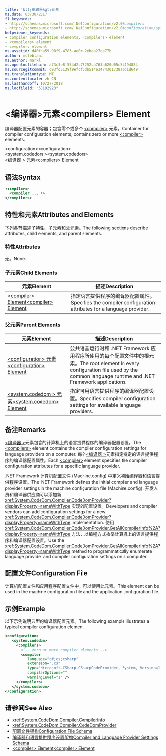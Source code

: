 ```yaml
---
title: '&lt;编译器&gt;元素'
ms.date: 03/30/2017
f1_keywords:
- http://schemas.microsoft.com/.NetConfiguration/v2.0#compilers
- http://schemas.microsoft.com/.NetConfiguration/v2.0#configuration/system.codedom/compilers
helpviewer_keywords:
- compiler configuration elements, <compilers> element
- <compilers> element
- compilers element
ms.assetid: d40fba59-98f9-4783-ae0c-2ebea27ce77b
author: mcleblanc
ms.author: markl
ms.openlocfilehash: a73c3e8f554d2c78252ca763a620d05c5b494884
ms.sourcegitcommit: c93fd5139f9efcf6db514e3474301738a6d1d649
ms.translationtype: MT
ms.contentlocale: zh-CN
ms.lasthandoff: 10/27/2018
ms.locfileid: "50192923"
---
```

# <a name="ltcompilersgt-element"></a><span data-ttu-id="5792b-102">&lt;编译器&gt;元素</span><span class="sxs-lookup"><span data-stu-id="5792b-102">&lt;compilers&gt; Element</span></span>
<span data-ttu-id="5792b-103">编译器配置元素的容器；包含零个或多个 [\<compiler>](../../../../../docs/framework/configure-apps/file-schema/compiler/compiler-element.md) 元素。</span><span class="sxs-lookup"><span data-stu-id="5792b-103">Container for compiler configuration elements; contains zero or more [\<compiler>](../../../../../docs/framework/configure-apps/file-schema/compiler/compiler-element.md) elements.</span></span>  
  
 <span data-ttu-id="5792b-104">\<configuration></span><span class="sxs-lookup"><span data-stu-id="5792b-104">\<configuration></span></span>  
<span data-ttu-id="5792b-105">\<system.codedom ></span><span class="sxs-lookup"><span data-stu-id="5792b-105">\<system.codedom></span></span>  
<span data-ttu-id="5792b-106">\<编译器 > 元素</span><span class="sxs-lookup"><span data-stu-id="5792b-106">\<compilers> Element</span></span>  
  
## <a name="syntax"></a><span data-ttu-id="5792b-107">语法</span><span class="sxs-lookup"><span data-stu-id="5792b-107">Syntax</span></span>  
  
```xml  
<compilers>  
  <compiler ... />  
</compilers>  
```  
  
## <a name="attributes-and-elements"></a><span data-ttu-id="5792b-108">特性和元素</span><span class="sxs-lookup"><span data-stu-id="5792b-108">Attributes and Elements</span></span>  
 <span data-ttu-id="5792b-109">下列各节描述了特性、子元素和父元素。</span><span class="sxs-lookup"><span data-stu-id="5792b-109">The following sections describe attributes, child elements, and parent elements.</span></span>  
  
### <a name="attributes"></a><span data-ttu-id="5792b-110">特性</span><span class="sxs-lookup"><span data-stu-id="5792b-110">Attributes</span></span>  
 <span data-ttu-id="5792b-111">无。</span><span class="sxs-lookup"><span data-stu-id="5792b-111">None.</span></span>  
  
### <a name="child-elements"></a><span data-ttu-id="5792b-112">子元素</span><span class="sxs-lookup"><span data-stu-id="5792b-112">Child Elements</span></span>  
  
|<span data-ttu-id="5792b-113">元素</span><span class="sxs-lookup"><span data-stu-id="5792b-113">Element</span></span>|<span data-ttu-id="5792b-114">描述</span><span class="sxs-lookup"><span data-stu-id="5792b-114">Description</span></span>|  
|-------------|-----------------|  
|[<span data-ttu-id="5792b-115">\<compiler> Element</span><span class="sxs-lookup"><span data-stu-id="5792b-115">\<compiler> Element</span></span>](../../../../../docs/framework/configure-apps/file-schema/compiler/compiler-element.md)|<span data-ttu-id="5792b-116">指定语言提供程序的编译器配置属性。</span><span class="sxs-lookup"><span data-stu-id="5792b-116">Specifies the compiler configuration attributes for a language provider.</span></span>|  
  
### <a name="parent-elements"></a><span data-ttu-id="5792b-117">父元素</span><span class="sxs-lookup"><span data-stu-id="5792b-117">Parent Elements</span></span>  
  
|<span data-ttu-id="5792b-118">元素</span><span class="sxs-lookup"><span data-stu-id="5792b-118">Element</span></span>|<span data-ttu-id="5792b-119">描述</span><span class="sxs-lookup"><span data-stu-id="5792b-119">Description</span></span>|  
|-------------|-----------------|  
|[<span data-ttu-id="5792b-120">\<configuration> 元素</span><span class="sxs-lookup"><span data-stu-id="5792b-120">\<configuration> Element</span></span>](../../../../../docs/framework/configure-apps/file-schema/configuration-element.md)|<span data-ttu-id="5792b-121">公共语言运行时和 .NET Framework 应用程序所使用的每个配置文件中的根元素。</span><span class="sxs-lookup"><span data-stu-id="5792b-121">The root element in every configuration file used by the common language runtime and .NET Framework applications.</span></span>|  
|[<span data-ttu-id="5792b-122">\<system.codedom > 元素</span><span class="sxs-lookup"><span data-stu-id="5792b-122">\<system.codedom> Element</span></span>](../../../../../docs/framework/configure-apps/file-schema/compiler/system-codedom-element.md)|<span data-ttu-id="5792b-123">指定可用语言提供程序的编译器配置设置。</span><span class="sxs-lookup"><span data-stu-id="5792b-123">Specifies compiler configuration settings for available language providers.</span></span>|  
  
## <a name="remarks"></a><span data-ttu-id="5792b-124">备注</span><span class="sxs-lookup"><span data-stu-id="5792b-124">Remarks</span></span>  
 <span data-ttu-id="5792b-125">[\<编译器 >](../../../../../docs/framework/configure-apps/file-schema/compiler/compilers-element.md)元素包含的计算机上的语言提供程序的编译器配置设置。</span><span class="sxs-lookup"><span data-stu-id="5792b-125">The [\<compilers>](../../../../../docs/framework/configure-apps/file-schema/compiler/compilers-element.md) element contains the compiler configuration settings for language providers on a computer.</span></span> <span data-ttu-id="5792b-126">每个[\<编译器 >](../../../../../docs/framework/configure-apps/file-schema/compiler/compiler-element.md)元素指定特定的语言提供程序的编译器配置属性。</span><span class="sxs-lookup"><span data-stu-id="5792b-126">Each [\<compiler>](../../../../../docs/framework/configure-apps/file-schema/compiler/compiler-element.md) element specifies the compiler configuration attributes for a specific language provider.</span></span>  
  
 <span data-ttu-id="5792b-127">.NET Framework 计算机配置文件 (Machine.config) 中定义初始编译器和语言提供程序设置。</span><span class="sxs-lookup"><span data-stu-id="5792b-127">The .NET Framework defines the initial compiler and language provider settings in the machine configuration file (Machine.config).</span></span> <span data-ttu-id="5792b-128">开发人员和编译器供应商可以添加新 <xref:System.CodeDom.Compiler.CodeDomProvider?displayProperty=nameWithType> 实现的配置设置。</span><span class="sxs-lookup"><span data-stu-id="5792b-128">Developers and compiler vendors can add configuration settings for a new <xref:System.CodeDom.Compiler.CodeDomProvider?displayProperty=nameWithType> implementation.</span></span> <span data-ttu-id="5792b-129">使用 <xref:System.CodeDom.Compiler.CodeDomProvider.GetAllCompilerInfo%2A?displayProperty=nameWithType> 方法，以编程方式枚举计算机上的语言提供程序和编译器配置设置。</span><span class="sxs-lookup"><span data-stu-id="5792b-129">Use the <xref:System.CodeDom.Compiler.CodeDomProvider.GetAllCompilerInfo%2A?displayProperty=nameWithType> method to programmatically enumerate language provider and compiler configuration settings on a computer.</span></span>  
  
## <a name="configuration-file"></a><span data-ttu-id="5792b-130">配置文件</span><span class="sxs-lookup"><span data-stu-id="5792b-130">Configuration File</span></span>  
 <span data-ttu-id="5792b-131">计算机配置文件和应用程序配置文件中，可以使用此元素。</span><span class="sxs-lookup"><span data-stu-id="5792b-131">This element can be used in the machine configuration file and the application configuration file.</span></span>  
  
## <a name="example"></a><span data-ttu-id="5792b-132">示例</span><span class="sxs-lookup"><span data-stu-id="5792b-132">Example</span></span>  
 <span data-ttu-id="5792b-133">以下示例说明典型的编译器配置元素。</span><span class="sxs-lookup"><span data-stu-id="5792b-133">The following example illustrates a typical compiler configuration element.</span></span>  
  
```xml  
<configuration>  
   <system.codedom>  
     <compilers>  
       <!-- zero or more compiler elements -->  
       <compiler   
          language="c#;cs;csharp"   
          extension=".cs"  
          type="Microsoft.CSharp.CSharpCodeProvider, System, Version=1.0.5000.0, Culture=neutral, PublicKeyToken=b77a5c561934e089"  
          compilerOptions=""    
          warningLevel="1" />  
     </compilers>  
   </system.codedom>  
</configuration>  
```  
  
## <a name="see-also"></a><span data-ttu-id="5792b-134">请参阅</span><span class="sxs-lookup"><span data-stu-id="5792b-134">See Also</span></span>  
- <xref:System.CodeDom.Compiler.CompilerInfo>  
- <xref:System.CodeDom.Compiler.CodeDomProvider>  
- [<span data-ttu-id="5792b-135">配置文件架构</span><span class="sxs-lookup"><span data-stu-id="5792b-135">Configuration File Schema</span></span>](../../../../../docs/framework/configure-apps/file-schema/index.md)  
- [<span data-ttu-id="5792b-136">编译器和语言提供程序设置架构</span><span class="sxs-lookup"><span data-stu-id="5792b-136">Compiler and Language Provider Settings Schema</span></span>](../../../../../docs/framework/configure-apps/file-schema/compiler/index.md)  
- [<span data-ttu-id="5792b-137">\<compiler> Element</span><span class="sxs-lookup"><span data-stu-id="5792b-137">\<compiler> Element</span></span>](../../../../../docs/framework/configure-apps/file-schema/compiler/compiler-element.md)
